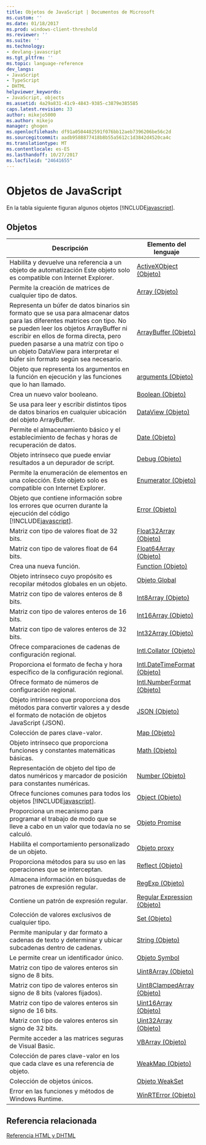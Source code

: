 ```yaml
---
title: Objetos de JavaScript | Documentos de Microsoft
ms.custom: ''
ms.date: 01/18/2017
ms.prod: windows-client-threshold
ms.reviewer: ''
ms.suite: ''
ms.technology:
- devlang-javascript
ms.tgt_pltfrm: ''
ms.topic: language-reference
dev_langs:
- JavaScript
- TypeScript
- DHTML
helpviewer_keywords:
- JavaScript, objects
ms.assetid: 4a29a831-41c9-4843-9385-c3879e385585
caps.latest.revision: 33
author: mikejo5000
ms.author: mikejo
manager: ghogen
ms.openlocfilehash: df91a0504482591f076bb12aeb7396206be56c2d
ms.sourcegitcommit: aadb9588877418b8b55a5612c1d3842d4520ca4c
ms.translationtype: MT
ms.contentlocale: es-ES
ms.lasthandoff: 10/27/2017
ms.locfileid: "24641655"
---
```

# <a name="javascript-objects"></a>Objetos de JavaScript
En la tabla siguiente figuran algunos objetos [!INCLUDE[javascript](../../javascript/includes/javascript-md.md)].  
  
## <a name="objects"></a>Objetos  
  
|Descripción|Elemento del lenguaje|  
|-----------------|----------------------|  
|Habilita y devuelve una referencia a un objeto de automatización Este objeto solo es compatible con Internet Explorer.|[ActiveXObject (Objeto)](../../javascript/reference/activexobject-object-javascript.md)|  
|Permite la creación de matrices de cualquier tipo de datos.|[Array (Objeto)](../../javascript/reference/array-object-javascript.md)|  
|Representa un búfer de datos binarios sin formato que se usa para almacenar datos para las diferentes matrices con tipo. No se pueden leer los objetos ArrayBuffer ni escribir en ellos de forma directa, pero pueden pasarse a una matriz con tipo o un objeto DataView para interpretar el búfer sin formato según sea necesario.|[ArrayBuffer (Objeto)](../../javascript/reference/arraybuffer-object.md)|  
|Objeto que representa los argumentos en la función en ejecución y las funciones que lo han llamado.|[arguments (Objeto)](../../javascript/reference/arguments-object-javascript.md)|  
|Crea un nuevo valor booleano.|[Boolean (Objeto)](../../javascript/reference/boolean-object-javascript.md)|  
|Se usa para leer y escribir distintos tipos de datos binarios en cualquier ubicación del objeto ArrayBuffer.|[DataView (Objeto)](../../javascript/reference/dataview-object.md)|  
|Permite el almacenamiento básico y el establecimiento de fechas y horas de recuperación de datos.|[Date (Objeto)](../../javascript/reference/date-object-javascript.md)|  
|Objeto intrínseco que puede enviar resultados a un depurador de script.|[Debug (Objeto)](../../javascript/reference/debug-object-javascript.md)|  
|Permite la enumeración de elementos en una colección. Este objeto solo es compatible con Internet Explorer.|[Enumerator (Objeto)](../../javascript/reference/enumerator-object-javascript.md)|  
|Objeto que contiene información sobre los errores que ocurren durante la ejecución del código [!INCLUDE[javascript](../../javascript/includes/javascript-md.md)].|[Error (Objeto)](../../javascript/reference/error-object-javascript.md)|  
|Matriz con tipo de valores float de 32 bits.|[Float32Array (Objeto)](../../javascript/reference/float32array-object.md)|  
|Matriz con tipo de valores float de 64 bits.|[Float64Array (Objeto)](../../javascript/reference/float64array-object.md)|  
|Crea una nueva función.|[Function (Objeto)](../../javascript/reference/function-object-javascript.md)|  
|Objeto intrínseco cuyo propósito es recopilar métodos globales en un objeto.|[Objeto Global](../../javascript/reference/global-object-javascript.md)|  
|Matriz con tipo de valores enteros de 8 bits.|[Int8Array (Objeto)](../../javascript/reference/int8array-object.md)|  
|Matriz con tipo de valores enteros de 16 bits.|[Int16Array (Objeto)](../../javascript/reference/int16array-object.md)|  
|Matriz con tipo de valores enteros de 32 bits.|[Int32Array (Objeto)](../../javascript/reference/int32array-object.md)|  
|Ofrece comparaciones de cadenas de configuración regional.|[Intl.Collator (Objeto)](../../javascript/reference/intl-collator-object-javascript.md)|  
|Proporciona el formato de fecha y hora específico de la configuración regional.|[Intl.DateTimeFormat (Objeto)](../../javascript/reference/intl-datetimeformat-object-javascript.md)|  
|Ofrece formato de números de configuración regional.|[Intl.NumberFormat (Objeto)](../../javascript/reference/intl-numberformat-object-javascript.md)|  
|Objeto intrínseco que proporciona dos métodos para convertir valores a y desde el formato de notación de objetos JavaScript (JSON).|[JSON (Objeto)](../../javascript/reference/json-object-javascript.md)|  
|Colección de pares clave-valor.|[Map (Objeto)](../../javascript/reference/map-object-javascript.md)|  
|Objeto intrínseco que proporciona funciones y constantes matemáticas básicas.|[Math (Objeto)](../../javascript/reference/math-object-javascript.md)|  
|Representación de objeto del tipo de datos numéricos y marcador de posición para constantes numéricas.|[Number (Objeto)](../../javascript/reference/number-object-javascript.md)|  
|Ofrece funciones comunes para todos los objetos [!INCLUDE[javascript](../../javascript/includes/javascript-md.md)].|[Object (Objeto)](../../javascript/reference/object-object-javascript.md)|  
|Proporciona un mecanismo para programar el trabajo de modo que se lleve a cabo en un valor que todavía no se calculó.|[Objeto Promise](../../javascript/reference/promise-object-javascript.md)|  
|Habilita el comportamiento personalizado de un objeto.|[Objeto proxy](../../javascript/reference/proxy-object-javascript.md)|  
|Proporciona métodos para su uso en las operaciones que se interceptan.|[Reflect (Objeto)](../../javascript/reference/reflect-object-javascript.md)|  
|Almacena información en búsquedas de patrones de expresión regular.|[RegExp (Objeto)](../../javascript/reference/regexp-object-javascript.md)|  
|Contiene un patrón de expresión regular.|[Regular Expression (Objeto)](../../javascript/reference/regular-expression-object-javascript.md)|  
|Colección de valores exclusivos de cualquier tipo.|[Set (Objeto)](../../javascript/reference/set-object-javascript.md)|  
|Permite manipular y dar formato a cadenas de texto y determinar y ubicar subcadenas dentro de cadenas.|[String (Objeto)](../../javascript/reference/string-object-javascript.md)|  
|Le permite crear un identificador único.|[Objeto Symbol](../../javascript/reference/symbol-object-javascript.md)|  
|Matriz con tipo de valores enteros sin signo de 8 bits.|[Uint8Array (Objeto)](../../javascript/reference/uint8array-object.md)|  
|Matriz con tipo de valores enteros sin signo de 8 bits (valores fijados).|[Uint8ClampedArray (Objeto)](../../javascript/reference/uint8clampedarray-object-javascript.md)|  
|Matriz con tipo de valores enteros sin signo de 16 bits.|[Uint16Array (Objeto)](../../javascript/reference/uint16array-object.md)|  
|Matriz con tipo de valores enteros sin signo de 32 bits.|[Uint32Array (Objeto)](../../javascript/reference/uint32array-object.md)|  
|Permite acceder a las matrices seguras de Visual Basic.|[VBArray (Objeto)](../../javascript/reference/vbarray-object-javascript.md)|  
|Colección de pares clave-valor en los que cada clave es una referencia de objeto.|[WeakMap (Objeto)](../../javascript/reference/weakmap-object-javascript.md)|  
|Colección de objetos únicos.|[Objeto WeakSet](../../javascript/reference/weakset-object-javascript.md)|  
|Error en las funciones y métodos de Windows Runtime.|[WinRTError (Objeto)](../../javascript/reference/winrterror-object-javascript.md)|  
  
## <a name="related-reference"></a>Referencia relacionada  
 [Referencia HTML y DHTML](http://go.microsoft.com/fwlink/?LinkId=148095)